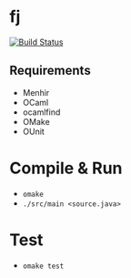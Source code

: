 # fj

[![Build Status](https://travis-ci.org/ymyzk/fj.svg?branch=master)](https://travis-ci.org/ymyzk/fj)

## Requirements
* Menhir
* OCaml
* ocamlfind
* OMake
* OUnit

# Compile & Run
* `omake`
* `./src/main <source.java>`

# Test
* `omake test`
